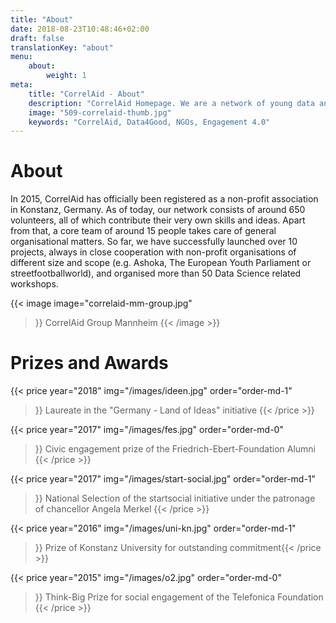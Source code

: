 ```yaml
---
title: "About"
date: 2018-08-23T10:48:46+02:00
draft: false
translationKey: "about"
menu: 
    about:
        weight: 1
meta:
    title: "CorrelAid - About"
    description: "CorrelAid Homepage. We are a network of young data analysts that wants to change the world with a more inclusive, integrated and innovative approach to data analysis."
    image: "509-correlaid-thumb.jpg"
    keywords: "CorrelAid, Data4Good, NGOs, Engagement 4.0"
---
```



# About

In 2015, CorrelAid has officially been registered as a non-profit association in Konstanz, Germany. As of today, our network consists of around 650 volunteers, all of which contribute their very own skills and ideas. Apart from that, a core team of around 15 people takes care of general organisational matters. So far, we have successfully launched over 10 projects, always in close cooperation with non-profit organisations of different size and scope (e.g. Ashoka, The European Youth Parliament or streetfootballworld), and organised more than 50 Data Science related workshops.

{{< image 
    image="correlaid-mm-group.jpg"
>}}
CorrelAid Group Mannheim
{{< /image >}}

# Prizes and Awards

{{< price 
    year="2018" 
    img="/images/ideen.jpg"
    order="order-md-1"
>}}
Laureate in the "Germany - Land of Ideas" initiative
{{< /price >}}

{{< price 
    year="2017" 
    img="/images/fes.jpg"
    order="order-md-0"
>}}
Civic engagement prize of the Friedrich-Ebert-Foundation Alumni
{{< /price >}}

{{< price 
    year="2017" 
    img="/images/start-social.jpg"
    order="order-md-1"
>}}
National Selection of the startsocial initiative under the patronage of chancellor Angela Merkel
{{< /price >}}

{{< price 
    year="2016" 
    img="/images/uni-kn.jpg"
    order="order-md-1"
>}}
Prize of Konstanz University for outstanding commitment{{< /price >}}

{{< price 
    year="2015" 
    img="/images/o2.jpg"
    order="order-md-0"
>}}
Think-Big Prize for social engagement of the Telefonica Foundation
{{< /price >}}

